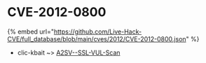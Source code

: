 # CVE-2012-0800
{% embed url="https://github.com/Live-Hack-CVE/full_database/blob/main/cves/2012/CVE-2012-0800.json" %}

* clic-kbait ~> [A2SV--SSL-VUL-Scan](https://www.alice-snow.ru/2012/database/cve-2012-0800/a2sv--ssl-vul-scan-clic-kbait)